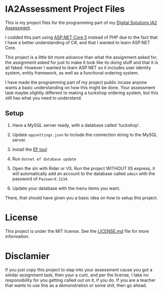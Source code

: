 # IA2Assessment Project Files

This is my project files for the programming part of my [Digital Solutions IA2 Assessment](https://www.qcaa.qld.edu.au/senior/senior-subjects/technologies/digital-solutions/assessment).

I codded this part using [ASP.NET Core 5](https://docs.microsoft.com/en-us/aspnet/core/?view=aspnetcore-5.0) instead of PHP due to the fact that I have a better understanding of C#, and that I wanted to learn ASP.NET Core.

This project is a *little* bit more advance than what the assignment asked for, the assignment asked for just to make it look like its doing stuff and that it is all faked.
However I wanted to learn ASP.NET so it includes user identity system, entity framework, as well as a functional ordering system.

I have made the programming part of my project public incase anyone wants a basic understanding on how this might be done. Your assessment task maybe slightly different to making a tuckshop ordering system, but this still has what you need to understand.

## Setup

1. Have a MySQL server ready, with a database called 'tuckshop'.

2. Update `appsettings.json` to include the connection string to the MySQL server.

3. Install the [EF tool](https://docs.microsoft.com/en-us/ef/core/cli/dotnet)

4. Run `dotnet ef database update`

5. Open the sln with Rider or VS. Run the project WITHOUT IIS express, it will automatically add an account to the database called `admin` with the password of `Password.1234`.

6. Update your database with the menu items you want.

There, that should have given you a basic idea on how to setup this project.

# License

This project is under the MIT license. See the [LICENSE.md](/LICENSE.md) file for more information.

# Disclamier

If you just copy this project to slap into your assessment cause you got a similar assignment task, then your a cunt, and per the license, I take no responsibility for you getting called out on it, if you do. If you are a teacher that wants to use this as a demonstration or some shit, then go ahead.